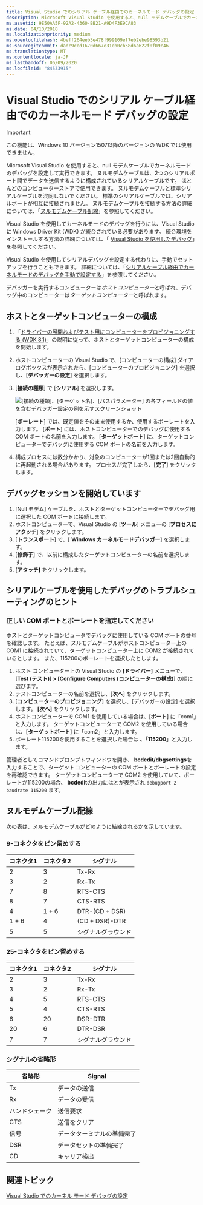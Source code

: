 ```yaml
---
title: Visual Studio でのシリアル ケーブル経由でのカーネルモード デバッグの設定
description: Microsoft Visual Studio を使用すると、null モデムケーブルでカーネルモードのデバッグを設定して実行できます。
ms.assetid: 9E50AA5F-92A2-4360-BB21-A9D4F3E9CA83
ms.date: 04/10/2018
ms.localizationpriority: medium
ms.openlocfilehash: 4beff264eeb3e478f999109ef7eb2ebe98593b21
ms.sourcegitcommit: dadc9ced1670d667e31eb0cb58d6a622f0f09c46
ms.translationtype: MT
ms.contentlocale: ja-JP
ms.lasthandoff: 06/09/2020
ms.locfileid: "84533915"
---
```

# <a name="span-iddebuggersetting_up_a_null-modem_cable_connection_in_visual_studiospansetting-up-kernel-mode-debugging-over-a-serial-cable-in-visual-studio"></a><span id="debugger.setting_up_a_null-modem_cable_connection_in_visual_studio"></span>Visual Studio でのシリアル ケーブル経由でのカーネルモード デバッグの設定

> [!IMPORTANT]
> この機能は、Windows 10 バージョン1507以降のバージョンの WDK では使用できません。
>

Microsoft Visual Studio を使用すると、null モデムケーブルでカーネルモードのデバッグを設定して実行できます。 ヌルモデムケーブルは、2つのシリアルポート間でデータを送信するように構成されているシリアルケーブルです。 ほとんどのコンピューターストアで使用できます。 ヌルモデムケーブルと標準シリアルケーブルを混同しないでください。 標準のシリアルケーブルでは、シリアルポートが相互に接続されません。 ヌルモデムケーブルを接続する方法の詳細については、「[ヌルモデムケーブル配線](#null-modem-cable-wiring)」を参照してください。

Visual Studio を使用してカーネルモードのデバッグを行うには、Visual Studio に Windows Driver Kit (WDK) が統合されている必要があります。 統合環境をインストールする方法の詳細については、「 [Visual Studio を使用したデバッグ](debugging-using-visual-studio.md)」を参照してください。

Visual Studio を使用してシリアルデバッグを設定する代わりに、手動でセットアップを行うこともできます。 詳細については、「[シリアルケーブル経由でカーネルモードのデバッグを手動で設定する](setting-up-a-null-modem-cable-connection.md)」を参照してください。

デバッガーを実行するコンピューターは*ホストコンピューター*と呼ばれ、デバッグ中のコンピューターは*ターゲットコンピューター*と呼ばれます。

## <a name="span-idconfiguring_the_host_and_target_computersspanspan-idconfiguring_the_host_and_target_computersspanspan-idconfiguring_the_host_and_target_computersspanconfiguring-the-host-and-target-computers"></a><span id="Configuring_the_host_and_target_computers"></span><span id="configuring_the_host_and_target_computers"></span><span id="CONFIGURING_THE_HOST_AND_TARGET_COMPUTERS"></span>ホストとターゲットコンピューターの構成


1.  「[ドライバーの展開およびテスト用にコンピューターをプロビジョニングする (WDK 8.1)](https://docs.microsoft.com/windows-hardware/drivers/gettingstarted/provision-a-target-computer-wdk-8-1)」の説明に従って、ホストとターゲットコンピューターの構成を開始します。
2.  ホストコンピューターの Visual Studio で、[コンピューターの構成] ダイアログボックスが表示されたら、[コンピューターのプロビジョニング] を選択し、[**デバッガーの設定**] を選択します。
3.  [**接続の種類**] で [**シリアル**] を選択します。

    ![[接続の種類]、[ターゲット名]、[バスパラメーター] の各フィールドの値を含むデバッガー設定の例を示すスクリーンショット](images/setupserialvs.png)

    [**ボーレート**] では、既定値をそのまま使用するか、使用するボーレートを入力します。 [**ポート**] には、ホストコンピューターでのデバッグに使用する COM ポートの名前を入力します。 [**ターゲットポート**] に、ターゲットコンピューターでデバッグに使用する COM ポートの名前を入力します。

4.  構成プロセスには数分かかり、対象のコンピューターが1回または2回自動的に再起動される場合があります。 プロセスが完了したら、[**完了**] をクリックします。

## <a name="span-idstarting_the_debugging_sessionspanspan-idstarting_the_debugging_sessionspanspan-idstarting_the_debugging_sessionspanstarting-the-debugging-session"></a><span id="Starting_the_Debugging_Session"></span><span id="starting_the_debugging_session"></span><span id="STARTING_THE_DEBUGGING_SESSION"></span>デバッグセッションを開始しています


1.  [Null モデム] ケーブルを、ホストとターゲットコンピューターでデバッグ用に選択した COM ポートに接続します。
2.  ホストコンピューターで、Visual Studio の [**ツール**] メニューの [**プロセスにアタッチ**] をクリックします。
3.  [**トランスポート**] で、[ **Windows カーネルモードデバッガー**] を選択します。
4.  [**修飾子**] で、以前に構成したターゲットコンピューターの名前を選択します。
5.  **[アタッチ]** をクリックします。

## <a name="span-idtroubleshooting_tips_for_debugging_over_a_serial_cablespanspan-idtroubleshooting_tips_for_debugging_over_a_serial_cablespanspan-idtroubleshooting_tips_for_debugging_over_a_serial_cablespantroubleshooting-tips-for-debugging-over-a-serial-cable"></a><span id="Troubleshooting_Tips_for_Debugging_over_a_Serial_Cable"></span><span id="troubleshooting_tips_for_debugging_over_a_serial_cable"></span><span id="TROUBLESHOOTING_TIPS_FOR_DEBUGGING_OVER_A_SERIAL_CABLE"></span>シリアルケーブルを使用したデバッグのトラブルシューティングのヒント


### <a name="span-idspecify_correct_com_ports_and_baud_ratespanspan-idspecify_correct_com_ports_and_baud_ratespanspan-idspecify_correct_com_ports_and_baud_ratespanspecify-correct-com-ports-and-baud-rate"></a><span id="Specify_correct_COM_ports_and_baud_rate"></span><span id="specify_correct_com_ports_and_baud_rate"></span><span id="SPECIFY_CORRECT_COM_PORTS_AND_BAUD_RATE"></span>正しい COM ポートとボーレートを指定してください

ホストとターゲットコンピュータでデバッグに使用している COM ポートの番号を確認します。 たとえば、ヌルモデムケーブルがホストコンピューター上の COM1 に接続されていて、ターゲットコンピューター上に COM2 が接続されているとします。 また、115200のボーレートを選択したとします。

1.  ホスト コンピューター上の Visual Studio の **[ドライバー]** メニューで、 **[Test (テスト)] &gt; [Configure Computers (コンピューターの構成)]** の順に選びます。
2.  テストコンピューターの名前を選択し、[**次へ**] をクリックします。
3.  [**コンピューターのプロビジョニング**] を選択し、[デバッガーの設定] を選択します。 **[次へ]** をクリックします。
4.  ホストコンピューターで COM1 を使用している場合は、[**ポート**] に「com1」と入力します。 ターゲットコンピューターで COM2 を使用している場合は、[**ターゲットポート**] に「com2」と入力します。
5.  ボーレート115200を使用することを選択した場合は **、「115200**」と入力します。

管理者としてコマンドプロンプトウィンドウを開き、 **bcdedit/dbgsettings**を入力することで、ターゲットコンピューターの COM ポートとボーレートの設定を再確認できます。 ターゲットコンピューターで COM2 を使用していて、ボーレートが115200の場合、 **bcdedit**の出力にはとが表示され `debugport 2` `baudrate 115200` ます。

## <a name="span-idnull-modem-cable-wiringspanspan-idnull-modem-cable-wiringspannull-modem-cable-wiring"></a><span id="null-modem-cable-wiring"></span><span id="NULL-MODEM-CABLE-WIRING"></span>ヌルモデムケーブル配線


次の表は、ヌルモデムケーブルがどのように結線されるかを示しています。

### <a name="span-id9-pin_connectorspanspan-id9-pin_connectorspan9-pin-connector"></a><span id="9-pin_connector"></span><span id="9-PIN_CONNECTOR"></span>9-コネクタをピン留めする

| コネクタ1 | コネクタ2 | シグナル        |
|-------------|-------------|----------------|
| 2           | 3           | Tx-Rx        |
| 3           | 2           | Rx-Tx        |
| 7           | 8           | RTS-CTS      |
| 8           | 7           | CTS-RTS      |
| 4           | 1 + 6         | DTR-(CD + DSR) |
| 1 + 6         | 4           | (CD + DSR)-DTR |
| 5           | 5           | シグナルグラウンド  |

 

### <a name="span-id25-pin_connectorspanspan-id25-pin_connectorspan25-pin-connector"></a><span id="25-pin_connector"></span><span id="25-PIN_CONNECTOR"></span>25-コネクタをピン留めする

| コネクタ1 | コネクタ2 | シグナル       |
|-------------|-------------|---------------|
| 2           | 3           | Tx-Rx       |
| 3           | 2           | Rx-Tx       |
| 4           | 5           | RTS-CTS     |
| 5           | 4           | CTS-RTS     |
| 6           | 20          | DSR-DTR     |
| 20          | 6           | DTR-DSR     |
| 7           | 7           | シグナルグラウンド |

 

### <a name="span-idsignal_abbreviationsspanspan-idsignal_abbreviationsspanspan-idsignal_abbreviationsspansignal-abbreviations"></a><span id="Signal_Abbreviations"></span><span id="signal_abbreviations"></span><span id="SIGNAL_ABBREVIATIONS"></span>シグナルの省略形

| 省略形 | Signal              |
|--------------|---------------------|
| Tx           | データの送信       |
| Rx           | データの受信        |
| ハンドシェーク          | 送信要求     |
| CTS          | 送信をクリア       |
| 信号          | データターミナルの準備完了 |
| DSR          | データセットの準備完了      |
| CD           | キャリア検出      |

 

## <a name="span-idrelated_topicsspanrelated-topics"></a><span id="related_topics"></span>関連トピック


[Visual Studio でのカーネル モード デバッグの設定](setting-up-kernel-mode-debugging-in-visual-studio.md)

 

 







